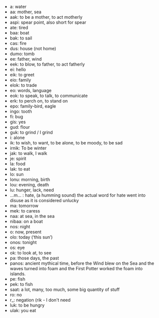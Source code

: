 * a: water
* aa: mother, sea
* aak: to be a mother, to act motherly
* aspi: spear point, also short for spear
* ate: tired
* baa: boat
* bak: to sail
* cas: fire
* dus: house (not home)
* dumo: tomb
* ee: father, wind
* eek: to blow, to father, to act fatherly
* ei: hello
* eik: to greet
* eio: family
* elok: to trade
* eo: words, language
* eok: to speak, to talk, to communicate
* erk: to perch on, to stand on
* epo: family-bird, eagle
* ingo: tooth
* fi: bug
* gis: yes
* gud: flour
* guk: to grind / I grind
* i: alone
* ik: to wish, to want, to be alone, to be moody, to be sad
* irnik: To be winter
* jak: to walk, I walk
* je: spirit
* la: food
* lak: to eat
* lo: sun
* lonu: morning, birth
* lou: evening, death
* lu: hunger, lack, need
* ...m... : hate, (a humming sound) the actual word for hate went into disuse as it is considered unlucky
* ma: tomorrow
* mek: to caress
* naa: at sea, in the sea
* nibaa: on a boat
* nos: night
* o: now, present
* olo: today (‘this sun’)
* onos: tonight
* os: eye
* ok: to look at, to see
* pa: those days, the past
* panos: ancient mythical time, before the Wind blew on the Sea and the waves turned into foam and the First Potter worked the  foam into islands.
* pe: fish
* pek: to fish
* saat: a lot, many, too much, some big quantity of stuff
* ro: no
* r_: negation (rik - I don't need
* luk: to be hungry
* ulak: you eat
